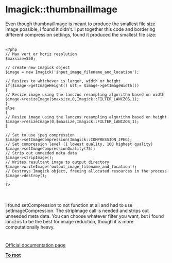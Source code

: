 # Imagick::thumbnailImage



Even though thumbnailImage is meant to produce the smallest file size image possible, i found it didn&apos;t. I put together this code and bordering different compression settings, found it produced the smallest file size:<br><br>

```
<?php
// Max vert or horiz resolution
$maxsize=550;

// create new Imagick object
$image = new Imagick('input_image_filename_and_location');

// Resizes to whichever is larger, width or height
if($image->getImageHeight() &lt;= $image->getImageWidth())
{
// Resize image using the lanczos resampling algorithm based on width
$image->resizeImage($maxsize,0,Imagick::FILTER_LANCZOS,1);
}
else
{
// Resize image using the lanczos resampling algorithm based on height
$image->resizeImage(0,$maxsize,Imagick::FILTER_LANCZOS,1);
}

// Set to use jpeg compression
$image->setImageCompression(Imagick::COMPRESSION_JPEG);
// Set compression level (1 lowest quality, 100 highest quality)
$image->setImageCompressionQuality(75);
// Strip out unneeded meta data
$image->stripImage();
// Writes resultant image to output directory
$image->writeImage('output_image_filename_and_location');
// Destroys Imagick object, freeing allocated resources in the process
$image->destroy();

?>
```
<br><br>I found setCompression to not function at all and had to use setImageCompression. The stripImage call is needed and strips out unneeded meta data. You can choose whatever filter you want, but i found lanczos to be the best for image reduction, though it is more computationally heavy.  

#

[Official documentation page](https://www.php.net/manual/en/imagick.thumbnailimage.php)

**[To root](/README.md)**
